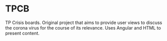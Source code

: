 # TPCB
TP Crisis boards. Original project that aims to provide user views to discuss the corona virus for the course of its relevance. Uses Angular and HTML to present content. 
